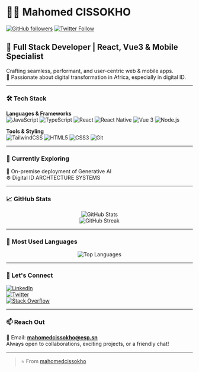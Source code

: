 # 👨‍💻 Mahomed CISSOKHO

[![GitHub followers](https://img.shields.io/github/followers/mahomedcissokho?style=social)](https://github.com/mahomedcissokho)
[![Twitter Follow](https://img.shields.io/twitter/follow/from_nasa_city?style=social)](https://twitter.com/from_nasa_city)

## 🚀 Full Stack Developer | React, Vue3 & Mobile Specialist

Crafting seamless, performant, and user-centric web & mobile apps.  
🎯 Passionate about digital transformation in Africa, especially in digital ID.

---

### 🛠️ Tech Stack

**Languages & Frameworks**  
![JavaScript](https://img.shields.io/badge/JavaScript-F7DF1E?style=flat&logo=javascript&logoColor=black)
![TypeScript](https://img.shields.io/badge/TypeScript-3178C6?style=flat&logo=typescript&logoColor=white)
![React](https://img.shields.io/badge/React-61DAFB?style=flat&logo=react&logoColor=black)
![React Native](https://img.shields.io/badge/React_Native-61DAFB?style=flat&logo=react&logoColor=black)
![Vue 3](https://img.shields.io/badge/Vue_3-4FC08D?style=flat&logo=vue.js&logoColor=white)
![Node.js](https://img.shields.io/badge/Node.js-339933?style=flat&logo=node.js&logoColor=white)

**Tools & Styling**  
![TailwindCSS](https://img.shields.io/badge/TailwindCSS-38B2AC?style=flat&logo=tailwind-css&logoColor=white)
![HTML5](https://img.shields.io/badge/HTML5-E34F26?style=flat&logo=html5&logoColor=white)
![CSS3](https://img.shields.io/badge/CSS3-1572B6?style=flat&logo=css3&logoColor=white)
![Git](https://img.shields.io/badge/Git-F05032?style=flat&logo=git&logoColor=white)

---

### 🌱 Currently Exploring

🧠 On-premise deployment of Generative AI  
⚙️ Digital ID ARCHTECTURE SYSTEMS

---

### 📈 GitHub Stats

<div align="center">
  <img src="https://github-readme-stats.vercel.app/api?username=mahomedcissokho&show_icons=true&theme=radical" alt="GitHub Stats" />
  <br />
  <img src="https://github-readme-streak-stats.herokuapp.com/?user=mahomedcissokho&theme=radical" alt="GitHub Streak" />
</div>

---

### 💬 Most Used Languages

<div align="center">
  <img src="https://github-readme-stats.vercel.app/api/top-langs/?username=mahomedcissokho&layout=compact&theme=radical" alt="Top Languages" />
</div>

---

### 🤝 Let's Connect

[![LinkedIn](https://img.shields.io/badge/LinkedIn-blue?style=flat&logo=linkedin&logoColor=white)](https://www.linkedin.com/in/mahomed-cissokho)  
[![Twitter](https://img.shields.io/badge/Twitter-1DA1F2?style=flat&logo=twitter&logoColor=white)](https://twitter.com/from_nasa_city)  
[![Stack Overflow](https://img.shields.io/badge/Stack_Overflow-FE7A16?style=flat&logo=stack-overflow&logoColor=white)](https://stackoverflow.com/users/dev_sn)

---

### 📫 Reach Out

💌 Email: **mahomedcissokho@esp.sn**  
Always open to collaborations, exciting projects, or a friendly chat!

---

> ⭐️ From [mahomedcissokho](https://github.com/mahomedcissokho)
